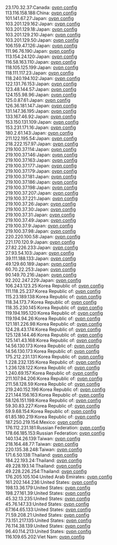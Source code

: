 23.170.32.37:Canada: [ovpn config](vpn/23_170_32_37.ovpn)  
113.116.158.188:China: [ovpn config](vpn/113_116_158_188.ovpn)  
101.141.67.27:Japan: [ovpn config](vpn/101_141_67_27.ovpn)  
103.201.129.162:Japan: [ovpn config](vpn/103_201_129_162.ovpn)  
103.201.129.18:Japan: [ovpn config](vpn/103_201_129_18.ovpn)  
103.201.129.210:Japan: [ovpn config](vpn/103_201_129_210.ovpn)  
103.201.129.50:Japan: [ovpn config](vpn/103_201_129_50.ovpn)  
106.159.47.126:Japan: [ovpn config](vpn/106_159_47_126.ovpn)  
111.96.76.190:Japan: [ovpn config](vpn/111_96_76_190.ovpn)  
113.154.24.120:Japan: [ovpn config](vpn/113_154_24_120.ovpn)  
116.58.163.110:Japan: [ovpn config](vpn/116_58_163_110.ovpn)  
118.105.125.199:Japan: [ovpn config](vpn/118_105_125_199.ovpn)  
118.111.117.23:Japan: [ovpn config](vpn/118_111_117_23.ovpn)  
118.240.194.102:Japan: [ovpn config](vpn/118_240_194_102.ovpn)  
122.131.76.153:Japan: [ovpn config](vpn/122_131_76_153.ovpn)  
123.48.144.57:Japan: [ovpn config](vpn/123_48_144_57.ovpn)  
124.155.98.96:Japan: [ovpn config](vpn/124_155_98_96.ovpn)  
125.0.87.61:Japan: [ovpn config](vpn/125_0_87_61.ovpn)  
126.36.181.147:Japan: [ovpn config](vpn/126_36_181_147.ovpn)  
131.147.36.195:Japan: [ovpn config](vpn/131_147_36_195.ovpn)  
133.167.46.92:Japan: [ovpn config](vpn/133_167_46_92.ovpn)  
153.150.131.109:Japan: [ovpn config](vpn/153_150_131_109.ovpn)  
153.231.171.16:Japan: [ovpn config](vpn/153_231_171_16.ovpn)  
180.2.61.143:Japan: [ovpn config](vpn/180_2_61_143.ovpn)  
211.122.195.54:Japan: [ovpn config](vpn/211_122_195_54.ovpn)  
218.222.157.97:Japan: [ovpn config](vpn/218_222_157_97.ovpn)  
219.100.37.114:Japan: [ovpn config](vpn/219_100_37_114.ovpn)  
219.100.37.146:Japan: [ovpn config](vpn/219_100_37_146.ovpn)  
219.100.37.163:Japan: [ovpn config](vpn/219_100_37_163.ovpn)  
219.100.37.177:Japan: [ovpn config](vpn/219_100_37_177.ovpn)  
219.100.37.179:Japan: [ovpn config](vpn/219_100_37_179.ovpn)  
219.100.37.181:Japan: [ovpn config](vpn/219_100_37_181.ovpn)  
219.100.37.186:Japan: [ovpn config](vpn/219_100_37_186.ovpn)  
219.100.37.198:Japan: [ovpn config](vpn/219_100_37_198.ovpn)  
219.100.37.207:Japan: [ovpn config](vpn/219_100_37_207.ovpn)  
219.100.37.221:Japan: [ovpn config](vpn/219_100_37_221.ovpn)  
219.100.37.26:Japan: [ovpn config](vpn/219_100_37_26.ovpn)  
219.100.37.30:Japan: [ovpn config](vpn/219_100_37_30.ovpn)  
219.100.37.31:Japan: [ovpn config](vpn/219_100_37_31.ovpn)  
219.100.37.49:Japan: [ovpn config](vpn/219_100_37_49.ovpn)  
219.100.37.9:Japan: [ovpn config](vpn/219_100_37_9.ovpn)  
219.100.37.98:Japan: [ovpn config](vpn/219_100_37_98.ovpn)  
220.220.100.58:Japan: [ovpn config](vpn/220_220_100_58.ovpn)  
221.170.120.9:Japan: [ovpn config](vpn/221_170_120_9.ovpn)  
27.82.226.233:Japan: [ovpn config](vpn/27_82_226_233.ovpn)  
27.93.54.103:Japan: [ovpn config](vpn/27_93_54_103.ovpn)  
39.111.188.133:Japan: [ovpn config](vpn/39_111_188_133.ovpn)  
49.129.60.189:Japan: [ovpn config](vpn/49_129_60_189.ovpn)  
60.70.22.253:Japan: [ovpn config](vpn/60_70_22_253.ovpn)  
90.149.70.216:Japan: [ovpn config](vpn/90_149_70_216.ovpn)  
92.202.247.229:Japan: [ovpn config](vpn/92_202_247_229.ovpn)  
106.243.123.25:Korea Republic of: [ovpn config](vpn/106_243_123_25.ovpn)  
111.118.25.237:Korea Republic of: [ovpn config](vpn/111_118_25_237.ovpn)  
115.23.189.138:Korea Republic of: [ovpn config](vpn/115_23_189_138.ovpn)  
118.34.173.7:Korea Republic of: [ovpn config](vpn/118_34_173_7.ovpn)  
118.35.230.145:Korea Republic of: [ovpn config](vpn/118_35_230_145.ovpn)  
119.194.195.120:Korea Republic of: [ovpn config](vpn/119_194_195_120.ovpn)  
119.194.94.26:Korea Republic of: [ovpn config](vpn/119_194_94_26.ovpn)  
121.181.226.98:Korea Republic of: [ovpn config](vpn/121_181_226_98.ovpn)  
124.28.43.174:Korea Republic of: [ovpn config](vpn/124_28_43_174.ovpn)  
125.128.144.46:Korea Republic of: [ovpn config](vpn/125_128_144_46.ovpn)  
125.141.43.168:Korea Republic of: [ovpn config](vpn/125_141_43_168.ovpn)  
14.56.130.173:Korea Republic of: [ovpn config](vpn/14_56_130_173.ovpn)  
14.56.130.173:Korea Republic of: [ovpn config](vpn/14_56_130_173.ovpn)  
175.212.231.131:Korea Republic of: [ovpn config](vpn/175_212_231_131.ovpn)  
1.228.232.135:Korea Republic of: [ovpn config](vpn/1_228_232_135.ovpn)  
1.236.128.122:Korea Republic of: [ovpn config](vpn/1_236_128_122.ovpn)  
1.240.69.157:Korea Republic of: [ovpn config](vpn/1_240_69_157.ovpn)  
211.107.94.206:Korea Republic of: [ovpn config](vpn/211_107_94_206.ovpn)  
211.58.128.59:Korea Republic of: [ovpn config](vpn/211_58_128_59.ovpn)  
219.240.152.196:Korea Republic of: [ovpn config](vpn/219_240_152_196.ovpn)  
221.144.156.163:Korea Republic of: [ovpn config](vpn/221_144_156_163.ovpn)  
58.126.151.198:Korea Republic of: [ovpn config](vpn/58_126_151_198.ovpn)  
59.30.83.227:Korea Republic of: [ovpn config](vpn/59_30_83_227.ovpn)  
59.9.68.154:Korea Republic of: [ovpn config](vpn/59_9_68_154.ovpn)  
61.85.180.219:Korea Republic of: [ovpn config](vpn/61_85_180_219.ovpn)  
187.250.219.154:Mexico: [ovpn config](vpn/187_250_219_154.ovpn)  
176.112.231.181:Russian Federation: [ovpn config](vpn/176_112_231_181.ovpn)  
178.66.185.153:Russian Federation: [ovpn config](vpn/178_66_185_153.ovpn)  
140.134.26.139:Taiwan: [ovpn config](vpn/140_134_26_139.ovpn)  
218.164.48.77:Taiwan: [ovpn config](vpn/218_164_48_77.ovpn)  
220.135.38.248:Taiwan: [ovpn config](vpn/220_135_38_248.ovpn)  
171.6.50.138:Thailand: [ovpn config](vpn/171_6_50_138.ovpn)  
184.22.193.24:Thailand: [ovpn config](vpn/184_22_193_24.ovpn)  
49.228.193.14:Thailand: [ovpn config](vpn/49_228_193_14.ovpn)  
49.228.226.254:Thailand: [ovpn config](vpn/49_228_226_254.ovpn)  
176.205.105.104:United Arab Emirates: [ovpn config](vpn/176_205_105_104.ovpn)  
161.202.144.236:United States: [ovpn config](vpn/161_202_144_236.ovpn)  
198.13.36.179:United States: [ovpn config](vpn/198_13_36_179.ovpn)  
198.27.161.39:United States: [ovpn config](vpn/198_27_161_39.ovpn)  
45.32.13.235:United States: [ovpn config](vpn/45_32_13_235.ovpn)  
45.76.147.33:United States: [ovpn config](vpn/45_76_147_33.ovpn)  
67.164.65.133:United States: [ovpn config](vpn/67_164_65_133.ovpn)  
71.59.208.21:United States: [ovpn config](vpn/71_59_208_21.ovpn)  
73.151.217.135:United States: [ovpn config](vpn/73_151_217_135.ovpn)  
76.114.38.139:United States: [ovpn config](vpn/76_114_38_139.ovpn)  
96.40.114.213:United States: [ovpn config](vpn/96_40_114_213.ovpn)  
116.109.65.202:Viet Nam: [ovpn config](vpn/116_109_65_202.ovpn)  

